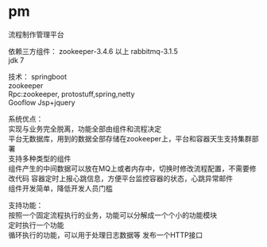 # pm

流程制作管理平台	

依赖三方组件：	
zookeeper-3.4.6  以上	
rabbitmq-3.1.5	
jdk 7
	
技术：	
springboot	
zookeeper	
Rpc:zookeeper, protostuff,spring,netty	
Gooflow	
Jsp+jquery	

	
系统优点：	
实现与业务完全脱离，功能全部由组件和流程决定	
平台无数据库，用到的数据全部存储在zookeeper上，平台和容器天生支持集群部署	
支持多种类型的组件	
组件产生的中间数据可以放在MQ上或者内存中，切换时修改流程配置，不需要修改代码	
容器定时上报心跳信息，方便平台监控容器的状态，心跳异常邮件	
组件开发简单，降低开发人员门槛	

	
支持功能：	
按照一个固定流程执行的业务，功能可以分解成一个个小的功能模块		
定时执行一个功能	
循环执行的功能，可以用于处理日志数据等	
发布一个HTTP接口	
